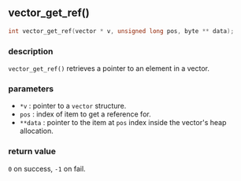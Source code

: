 ## vector\_get\_ref()

```c
int vector_get_ref(vector * v, unsigned long pos, byte ** data);
```

### description
`vector_get_ref()` retrieves a pointer to an element in a vector.

### parameters
- `*v`     : pointer to a `vector` structure.
- `pos`    : index of item to get a reference for.
- `**data` : pointer to the item at `pos` index inside the vector's heap allocation.

### return value
`0` on success, `-1` on fail.
